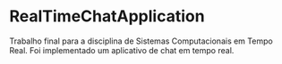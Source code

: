 # RealTimeChatApplication
Trabalho final para a disciplina de Sistemas Computacionais em Tempo Real. Foi implementado um aplicativo de chat em tempo real.
